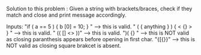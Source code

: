 Solution to this problem :
  Given a string with brackets/braces, check if they match and close and print message accordingly.

Inputs: 
  "if ( a == 5 ) {  b [0] = 10; } "  --> this is valid.
  " ( { anything } ) { < {} > } "   --> this is valid.
  " (( [] <> ))"   --> this is valid.
  ")( {} "   --> this is NOT valid as closing paranthesis appears before opening in first char.
  "{[{}}"   --> this is NOT valid as closing square brakcet is absent.
